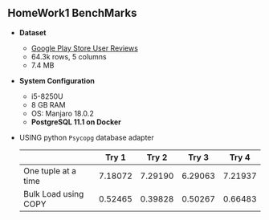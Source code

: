 ## HomeWork1 BenchMarks

- **Dataset** 
    + [Google Play Store User Reviews](https://www.kaggle.com/lava18/google-play-store-apps)
    + 64.3k rows, 5 columns
    + 7.4 MB  

- **System Configuration**
    + i5-8250U
    + 8 GB RAM
    + OS: Manjaro 18.0.2
    + **PostgreSQL 11.1 on Docker**

- USING python `Psycopg` database adapter
    
    |                    | Try 1 | Try 2 | Try 3 | Try 4 |
    |--------------------|:-----:|:-----:|:-----:|:-----:|
    |One tuple at a time |7.18072|7.29190|6.29063|7.21937|
    |Bulk Load using COPY|0.52465|0.39828|0.50267|0.66483|